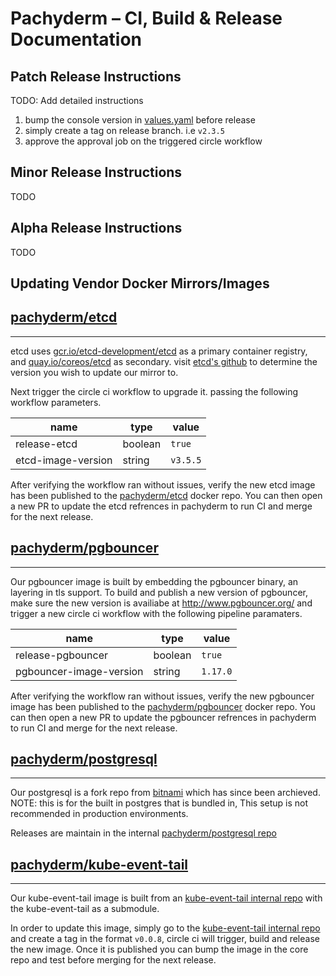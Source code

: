 # Pachyderm – CI, Build & Release Documentation

## Patch Release Instructions

TODO: Add detailed instructions

1. bump the console version in [values.yaml](https://github.com/pachyderm/pachyderm/blob/master/etc/helm/pachyderm/values.yaml#L72) before release
2. simply create a tag on release branch. i.e `v2.3.5`
3. approve the approval job on the triggered circle workflow 

## Minor Release Instructions

TODO

## Alpha Release Instructions

TODO

## Updating Vendor Docker Mirrors/Images

## [pachyderm/etcd](https://hub.docker.com/repository/docker/pachyderm/etcd)
---
etcd uses [gcr.io/etcd-development/etcd]() as a primary container registry, and [quay.io/coreos/etcd]() as secondary. visit [etcd's github](https://github.com/etcd-io/etcd/releases) to determine the version you wish to update our mirror to.

Next trigger the circle ci workflow to upgrade it. passing the following workflow parameters.

| name | type | value |
| --| --| --|
|release-etcd | boolean | `true` |
|etcd-image-version | string | `v3.5.5` |

After verifying the workflow ran without issues, verify the new etcd image has been published to the [pachyderm/etcd](https://hub.docker.com/repository/docker/pachyderm/etcd) docker repo. You can then open a new PR to update the etcd refrences in pachyderm to run CI and merge for the next release. 

## [pachyderm/pgbouncer](https://hub.docker.com/repository/docker/pachyderm/pgbouncer)
---

Our pgbouncer image is built by embedding the pgbouncer binary, an layering in tls support. To build and publish a new version of pgbouncer, make sure the new version is availiabe at http://www.pgbouncer.org/ and trigger a new circle ci workflow with the following pipeline paramaters. 

| name | type | value |
| --| --| --|
|release-pgbouncer | boolean | `true` |
|pgbouncer-image-version | string | `1.17.0` |

After verifying the workflow ran without issues, verify the new pgbouncer image has been published to the [pachyderm/pgbouncer](https://hub.docker.com/repository/docker/pachyderm/pgbouncer) docker repo. You can then open a new PR to update the pgbouncer refrences in pachyderm to run CI and merge for the next release.

## [pachyderm/postgresql](https://hub.docker.com/repository/docker/pachyderm/postgresql)
---

Our postgresql is a fork repo from [bitnami](https://github.com/bitnami/bitnami-docker-postgresql) which has since been archieved. NOTE: this is for the built in postgres that is bundled in, This setup is not recommended in production environments.

Releases are maintain in the internal [pachyderm/postgresql repo](https://github.com/pachyderm/postgresql)

## [pachyderm/kube-event-tail](https://hub.docker.com/repository/docker/pachyderm/kube-event-tail)
---

Our kube-event-tail image is built from an [kube-event-tail internal repo](https://github.com/pachyderm/kube-event-tail) with the kube-event-tail as a submodule.

In order to update this image, simply go to the [kube-event-tail internal repo](https://github.com/pachyderm/kube-event-tail) and create a tag in the format `v0.0.8`, circle ci will trigger, build and release the new image. Once it is published you can bump the image in the core repo and test before merging for the next release. 
